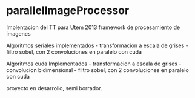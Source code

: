 parallelImageProcessor
======================

Implentacion del TT para Utem 2013
framework de procesamiento de imagenes

Algoritmos seriales implementados
	- transformacion a escala de grises
	- filtro sobel, con 2 convoluciones en paralelo con cuda

Algoritmos cuda Implementados
	- transformacion a escala de grises
	- convolucion bidimensional
	- filtro sobel, con 2 convoluciones en paralelo con cuda
	
proyecto en desarrollo, semi borrador.
	
